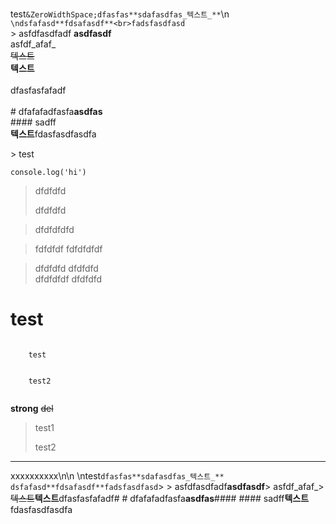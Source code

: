 <br>test```&ZeroWidthSpace;dfasfas**sdafasdfas_텍스트_**```\n​```\ndsfafasd**fdsafasdf**<br>fadsfasdfasd```<br>​> asfdfasdfadf
**asdfasdf**<br>
asfdf_afaf_<br>~~텍스트~~<br>**텍스트**<br>​<br>dfasfasfafadf<br>​<br># dfafafadfasfa**asdfas**<br>#### sadff<br>**텍스트**fdasfasdfasdfa <p> > test </p>

```
console.log('hi')
```

> dfdfdfd
>
> dfdfdfd

> dfdfdfdfd

>fdfdfdf
>fdfdfdfdf

> dfdfdfd
> dfdfdfd<br>dfdfdfdf&nbsp;dfdfdfd

<h1>test</h1>

<p>
  <code>
    test<br>
    &ZeroWidthSpace;
    test2
  </code>
</p>
<strong>strong</strong>
<del>del</del>

<blockquote>
  <p>test1</p>
  <p>test2</p>
</blockquote>


---

xxxxxxxxxx\n\n&nbsp;\ntest```dfasfas**sdafasdfas_텍스트_**```&ZeroWidthSpace;```dsfafasd**fdsafasdf**fadsfasdfasd```&ZeroWidthSpace;> &gt; asfdfasdfadf**asdfasdf**> asfdf_afaf_> ~~텍스트~~**텍스트**&ZeroWidthSpace;dfasfasfafadf&ZeroWidthSpace;# # dfafafadfasfa**asdfas**#### #### sadff****텍스트****fdasfasdfasdfa

